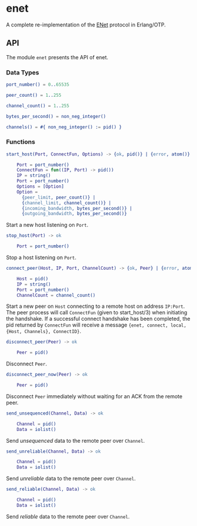 # enet
A complete re-implementation of the [ENet](http://enet.bespin.org/) protocol in Erlang/OTP.

## API
The module `enet` presents the API of enet.

### Data Types
```erlang
port_number() = 0..65535

peer_count() = 1..255

channel_count() = 1..255

bytes_per_second() = non_neg_integer()

channels() = #{ non_neg_integer() := pid() }
```

### Functions
```erlang
start_host(Port, ConnectFun, Options) -> {ok, pid()} | {error, atom()}

    Port = port_number()
    ConnectFun = fun((IP, Port) -> pid())
    IP = string()
    Port = port_number()
    Options = [Option]
    Option =
      {peer_limit, peer_count()} |
      {channel_limit, channel_count()} |
      {incoming_bandwidth, bytes_per_second()} |
      {outgoing_bandwidth, bytes_per_second()}
```
Start a new host listening on `Port`.

```erlang
stop_host(Port) -> ok

    Port = port_number()
```
Stop a host listening on `Port`.

```erlang
connect_peer(Host, IP, Port, ChannelCount) -> {ok, Peer} | {error, atom()}

    Host = pid()
    IP = string()
    Port = port_number()
    ChannelCount = channel_count()
```
Start a new peer on `Host` connecting to a remote host on address `IP:Port`. The peer process will call `ConnectFun` (given to start_host/3) when initiating the handshake. If a successful connect handshake has been completed, the pid returned by `ConnectFun` will receive a message `{enet, connect, local, {Host, Channels}, ConnectID}`.

```erlang
disconnect_peer(Peer) -> ok

    Peer = pid()
```
Disconnect `Peer`.

```erlang
disconnect_peer_now(Peer) -> ok

    Peer = pid()
```
Disconnect `Peer` immediately without waiting for an ACK from the remote peer.

```erlang
send_unsequenced(Channel, Data) -> ok

    Channel = pid()
    Data = iolist()
```
Send *unsequenced* data to the remote peer over `Channel`.

```erlang
send_unreliable(Channel, Data) -> ok

    Channel = pid()
    Data = iolist()
```
Send *unreliable* data to the remote peer over `Channel`.

```erlang
send_reliable(Channel, Data) -> ok

    Channel = pid()
    Data = iolist()
```
Send *reliable* data to the remote peer over `Channel`.
